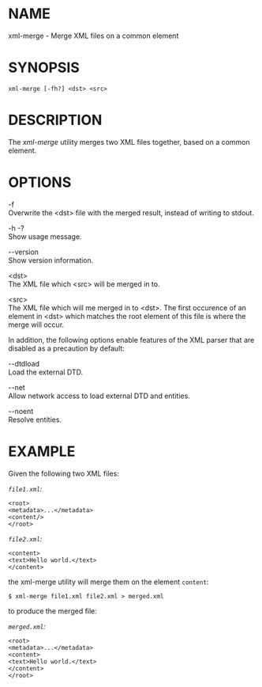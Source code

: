 NAME
====

xml-merge - Merge XML files on a common element

SYNOPSIS
========

    xml-merge [-fh?] <dst> <src>

DESCRIPTION
===========

The *xml-merge* utility merges two XML files together, based on a common
element.

OPTIONS
=======

-f  
Overwrite the &lt;dst&gt; file with the merged result, instead of
writing to stdout.

-h -?  
Show usage message.

--version  
Show version information.

&lt;dst&gt;  
The XML file which &lt;src&gt; will be merged in to.

&lt;src&gt;  
The XML file which will me merged in to &lt;dst&gt;. The first occurence
of an element in &lt;dst&gt; which matches the root element of this file
is where the merge will occur.

In addition, the following options enable features of the XML parser
that are disabled as a precaution by default:

--dtdload  
Load the external DTD.

--net  
Allow network access to load external DTD and entities.

--noent  
Resolve entities.

EXAMPLE
=======

Given the following two XML files:

*`file1.xml`:*

    <root>
    <metadata>...</metadata>
    <content/>
    </root>

*`file2.xml`:*

    <content>
    <text>Hello world.</text>
    </content>

the xml-merge utility will merge them on the element `content`:

    $ xml-merge file1.xml file2.xml > merged.xml

to produce the merged file:

*`merged.xml`:*

    <root>
    <metadata>...</metadata>
    <content>
    <text>Hello world.</text>
    </content>
    </root>
